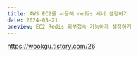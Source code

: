 ```yaml
---
title: AWS EC2를 사용해 redis 서버 설정하기
date: 2024-05-21
preview: EC2 Redis 외부접속 가능하게 설정하기
---
```


https://wookgu.tistory.com/26